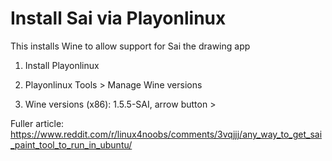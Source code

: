 # Install Sai via Playonlinux
This installs Wine to allow support for Sai the drawing app

1. Install Playonlinux

2. Playonlinux Tools > Manage Wine versions

3. Wine versions (x86): 1.5.5-SAI, arrow button >

Fuller article:
https://www.reddit.com/r/linux4noobs/comments/3vqjjj/any_way_to_get_sai_paint_tool_to_run_in_ubuntu/
